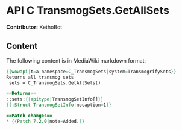 # API C TransmogSets.GetAllSets

**Contributor:** KethoBot

## Content

The following content is in MediaWiki markdown format:

```mediawiki
{{wowapi|t=a|namespace=C_TransmogSets|system=TransmogrifySets}}
Returns all transmog sets
 sets = C_TransmogSets.GetAllSets()

==Returns==
:;sets:{{apitype|TransmogSetInfo[]}}
{{:Struct TransmogSetInfo|nocaption=1}}

==Patch changes==
* {{Patch 7.2.0|note=Added.}}
```